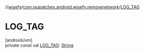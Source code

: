 //[wisefy](../../index.md)/[com.isupatches.android.wisefy.removenetwork](index.md)/[LOG_TAG](-l-o-g_-t-a-g.md)

# LOG_TAG

[androidJvm]\
private const val [LOG_TAG](-l-o-g_-t-a-g.md): [String](https://kotlinlang.org/api/latest/jvm/stdlib/kotlin/-string/index.html)
